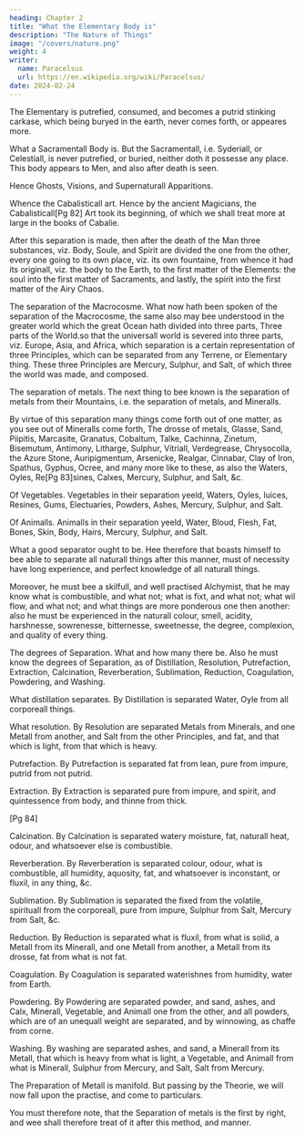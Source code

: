 ```yaml
---
heading: Chapter 2
title: "What the Elementary Body is"
description: "The Nature of Things"
image: "/covers/nature.png"
weight: 4
writer:
  name: Paracelsus
  url: https://en.wikipedia.org/wiki/Paracelsus/
date: 2024-02-24
---
```




The Elementary is putrefied, consumed, and becomes a putrid stinking carkase, which being buryed in the earth, never comes forth, or appeares more.

What a Sacramentall Body is.
But the Sacramentall, i.e. Syderiall, or Celestiall, is never putrefied, or buried, neither doth it possesse any place. This body appears to Men, and also after death is seen.

Hence Ghosts, Visions, and Supernaturall Apparitions.

Whence the Cabalisticall art.
Hence by the ancient Magicians, the Cabalisticall[Pg 82] Art took its beginning, of which we shall treat more at large in the books of Cabalie.

After this separation is made, then after the death of the Man three substances, viz. Body, Soule, and Spirit are divided the one from the other, every one going to its own place, viz. its own fountaine, from whence it had its originall, viz. the body to the Earth, to the first matter of the Elements: the soul into the first matter of Sacraments, and lastly, the spirit into the first matter of the Airy Chaos.

The separation of the Macrocosme.
What now hath been spoken of the separation of the Macrocosme, the same also may bee understood in the greater world which the great Ocean hath divided into three parts, Three parts of the World.so that the universall world is severed into three parts, viz. Europe, Asia, and Africa, which separation is a certain representation of three Principles, which can be separated from any Terrene, or Elementary thing. These three Principles are Mercury, Sulphur, and Salt, of which three the world was made, and composed.

The separation of metals.
The next thing to bee known is the separation of metals from their Mountains, i.e. the separation of metals, and Mineralls.

By virtue of this separation many things come forth out of one matter, as you see out of Mineralls come forth, The drosse of metals, Glasse, Sand, Piipitis, Marcasite, Granatus, Cobaltum, Talke, Cachinna, Zinetum, Bisemutum, Antimony, Litharge, Sulphur, Vitriall, Verdegrease, Chrysocolla, the Azure Stone, Auripigmentum, Arsenicke, Realgar, Cinnabar, Clay of Iron, Spathus, Gyphus, Ocree, and many more like to these, as also the Waters, Oyles, Re[Pg 83]sines, Calxes, Mercury, Sulphur, and Salt, &c.

Of Vegetables.
Vegetables in their separation yeeld, Waters, Oyles, Iuices, Resines, Gums, Electuaries, Powders, Ashes, Mercury, Sulphur, and Salt.

Of Animalls.
Animalls in their separation yeeld, Water, Bloud, Flesh, Fat, Bones, Skin, Body, Hairs, Mercury, Sulphur, and Salt.

What a good separator ought to be.
Hee therefore that boasts himself to bee able to separate all naturall things after this manner, must of necessity have long experience, and perfect knowledge of all naturall things.

Moreover, he  must bee a skilfull, and well practised Alchymist, that he  may know what is combustible, and what not; what is fixt, and what not; what wil flow, and what not; and what things are more ponderous one then another: also he must be experienced in the naturall colour, smell, acidity, harshnesse, sowrenesse, bitternesse, sweetnesse, the degree, complexion, and quality of every thing.

The degrees of Separation. What and how many there be.
Also he  must know the degrees of Separation, as of Distillation, Resolution, Putrefaction, Extraction, Calcination, Reverberation, Sublimation, Reduction, Coagulation, Powdering, and Washing.

What distillation separates.
By Distillation is separated Water, Oyle from all corporeall things.

What resolution.
By Resolution are separated Metals from Minerals, and one Metall from another, and Salt from the other Principles, and fat, and that which is light, from that which is heavy.

Putrefaction.
By Putrefaction is separated fat from lean, pure from impure, putrid from not putrid.

Extraction.
By Extraction is separated pure from impure, and spirit, and quintessence from body, and thinne from thick.

[Pg 84]

Calcination.
By Calcination is separated watery moisture, fat, naturall heat, odour, and whatsoever else is combustible.

Reverberation.
By Reverberation is separated colour, odour, what is combustible, all humidity, aquosity, fat, and whatsoever is inconstant, or fluxil, in any thing, &c.

Sublimation.
By Sublimation is separated the fixed from the volatile, spirituall from the corporeall, pure from impure, Sulphur from Salt, Mercury from Salt, &c.

Reduction.
By Reduction is separated what is fluxil, from what is solid, a Metall from its Minerall, and one Metall from another, a Metall from its drosse, fat from what is not fat.

Coagulation.
By Coagulation is separated waterishnes from humidity, water from Earth.

Powdering.
By Powdering are separated powder, and sand, ashes, and Calx, Minerall, Vegetable, and Animall one from the other, and all powders, which are of an unequall weight are separated, and by winnowing, as chaffe from corne.

Washing.
By washing are separated ashes, and sand, a Minerall from its Metall, that which is heavy from what is light, a Vegetable, and Animall from what is Minerall, Sulphur from Mercury, and Salt, Salt from Mercury.

The Preparation of Metall is manifold.
But passing by the Theorie, we will now fall upon the practise, and come to particulars.

You must therefore note, that the Separation of metals is the first by right, and wee shall therefore treat of it after this method, and manner.



